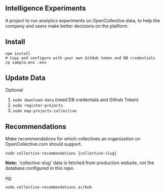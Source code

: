 Intelligence Experiments
------------------------

A project to run analytics experiments on OpenCollective data, to help
the company and users make better decisions on the platform.

## Install

```
npm install
# Copy and configure with your own GitHub token and DB credentials
cp sample.env .env
```

## Update Data

Optional

1. `node download-data` (need DB credentials and Github Token)
2. `node register-projects`
3. `node map-projects-collective`

## Recommendations

Make recommendations for which collectives an organization on
OpenCollective.com should support.

`node collective-recommendations {collective-slug}`

**Note:** `collective-slug' data is fetched from production website, not
the database configured in this repo.

eg:

`node collective-recommendations airbnb`
